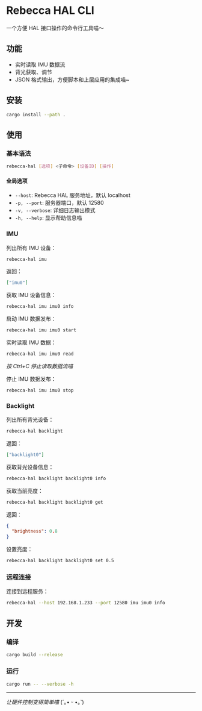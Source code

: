 # Rebecca HAL CLI

一个方便 HAL 接口操作的命令行工具喵～

## 功能

- 实时读取 IMU 数据流
- 背光获取、调节
- JSON 格式输出，方便脚本和上层应用的集成喵~

## 安装

```bash
cargo install --path .
```

## 使用

### 基本语法

```bash
rebecca-hal [选项] <子命令> [设备ID] [操作]
```

#### 全局选项

- `--host`: Rebecca HAL 服务地址，默认 localhost
- `-p, --port`: 服务器端口，默认 12580
- `-v, --verbose`: 详细日志输出模式
- `-h, --help`: 显示帮助信息喵

### IMU

列出所有 IMU 设备：

```bash
rebecca-hal imu
```

返回：

```json
["imu0"]
```

获取 IMU 设备信息：

```bash
rebecca-hal imu imu0 info
```

启动 IMU 数据发布：

```bash
rebecca-hal imu imu0 start
```

实时读取 IMU 数据：

```bash
rebecca-hal imu imu0 read
```

_按 Ctrl+C 停止读取数据流喵_

停止 IMU 数据发布：

```bash
rebecca-hal imu imu0 stop
```

### Backlight

列出所有背光设备：

```bash
rebecca-hal backlight
```

返回：

```json
["backlight0"]
```

获取背光设备信息：

```bash
rebecca-hal backlight backlight0 info
```

获取当前亮度：

```bash
rebecca-hal backlight backlight0 get
```

返回：

```json
{
  "brightness": 0.8
}
```

设置亮度：

```bash
rebecca-hal backlight backlight0 set 0.5
```

### 远程连接

连接到远程服务：

```bash
rebecca-hal --host 192.168.1.233 --port 12580 imu imu0 info
```

## 开发

### 编译

```bash
cargo build --release
```

### 运行

```bash
cargo run -- --verbose -h
```

---

_让硬件控制变得简单喵_ (´｡• ᵕ •｡`)
